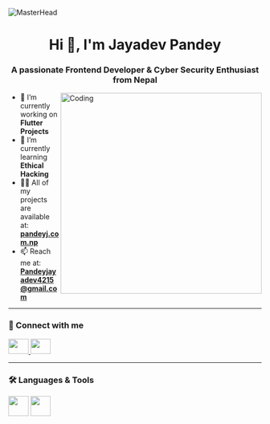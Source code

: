 ![MasterHead](https://img.freepik.com/free-photo/laptop-with-glowing-screen-table-dark-top-view-copy-space_169016-51607.jpg?semt=ais_hybrid&w=740)

<h1 align="center">Hi 👋, I'm Jayadev Pandey</h1>
<h3 align="center">A passionate Frontend Developer & Cyber Security Enthusiast from Nepal</h3>

<img align="right" alt="Coding" width="400" src="https://cdn.dribbble.com/users/1162077/screenshots/3848914/programmer.gif" />

- 🔭 I’m currently working on **Flutter Projects**  
- 🌱 I’m currently learning **Ethical Hacking**  
- 👨‍💻 All of my projects are available at: [**pandeyj.com.np**](https://pandeyj.com.np/)  
- 📫 Reach me at: **Pandeyjayadev4215@gmail.com**

---

### 📱 Connect with me
<p align="left">
  <a href="https://linkedin.com/in/jayadevpandey" target="_blank">
    <img src="https://raw.githubusercontent.com/rahuldkjain/github-profile-readme-generator/master/src/images/icons/Social/linked-in-alt.svg" height="30" width="40" />
  </a>
  <a href="https://instagram.com/pandeyj.dev" target="_blank">
    <img src="https://raw.githubusercontent.com/rahuldkjain/github-profile-readme-generator/master/src/images/icons/Social/instagram.svg" height="30" width="40" />
  </a>
</p>

---

### 🛠️ Languages & Tools
<p align="left">
  <a href="https://flutter.dev"><img src="https://www.vectorlogo.zone/logos/flutterio/flutterio-icon.svg" width="40" height="40"/></a>
  <a href="https://dart.dev"><img src="https://www.vectorlogo.zone/logos/dartlang/dartlang-icon.svg" width="40" height="40"/></a>
  <a hre

